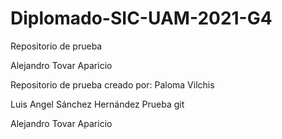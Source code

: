 # Diplomado-SIC-UAM-2021-G4

Repositorio de prueba

Alejandro Tovar Aparicio

Repositorio de prueba creado por: Paloma Vilchis


Luis Angel Sánchez Hernández
Prueba git

Alejandro Tovar Aparicio


